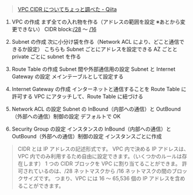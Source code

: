 > [VPC CIDR についてちょっと調べた - Qiita](https://qiita.com/daikissdd/items/101679f19de246f22df4)

1. VPC の作成
   まず全ての入れ物を作る（アドレスの範囲を設定 ※あとから変更できない）
   CIDR block:[/28](16個のアドレスが設定できる) 〜 [/16](16個のアドレスが設定できる)

2. Subnet の作成
   次に小分け袋を作る（Network ACL により、どこと通信できるか設定）
   こちらも Subnet ごとにアドレスを設定できる
   AZ ごとと private ごとに subnet を作る

3. Route Table の作成
   Subnet 間や外部通信用の設定
   Subnet と Internet Gateway の設定
   メインテーブルとして設定する

4. Internet Gateway の作成
   インターネットと通信することを Route Table に許可する
   VPC にアタッチして、Route Table に紐づける

5. Network ACL の設定
   Subnet の InBound（内部への通信）と OutBound（外部への通信）制御の設定
   デフォルトで OK

6. Security Group の設定
   インスタンスの InBound（内部への通信）と OutBound（外部への通信）制御の設定
   インスタンスごとに作成

> CIDR とは IP アドレスの記述形式です。
> VPC 内で決める IP アドレスは、VPC 内でのみ利用するため自由に設定できます。（いくつかのルールは存在します）
> 1 つの CIDR ブロックを VPC に割り当てることができま。
> 許可されているのは、/28 ネットマスクから /16 ネットマスクの間のブロックサイズです。
> つまり、VPC には 16 ～ 65,536 個の IP アドレスを含めることができます。
